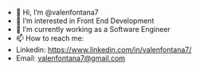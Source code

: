- 👋 Hi, I’m @valenfontana7
- 👀 I’m interested in Front End Development
- 🌱 I’m currently working as a Software Engineer
- 📫 How to reach me: 
- Linkedin: https://www.linkedin.com/in/valenfontana7/
- Email: valenfontana7@gmail.com

<!---
valenfontana7/valenfontana7 is a ✨ special ✨ repository because its `README.md` (this file) appears on your GitHub profile.
You can click the Preview link to take a look at your changes.
--->
